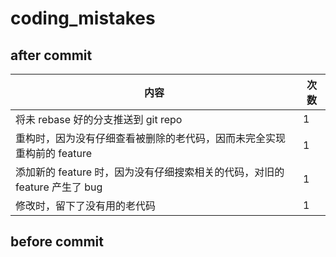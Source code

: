 # coding_mistakes

## after commit

内容 | 次数
---|---
将未 rebase 好的分支推送到 git repo | 1
重构时，因为没有仔细查看被删除的老代码，因而未完全实现重构前的 feature | 1
添加新的 feature 时，因为没有仔细搜索相关的代码，对旧的 feature 产生了 bug | 1
修改时，留下了没有用的老代码 | 1

## before commit